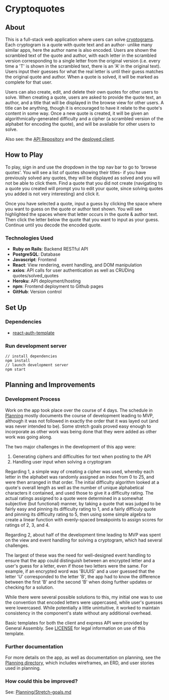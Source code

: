 # Cryptoquotes
## About
This is a full-stack web application where users can solve [cryptograms](https://en.wikipedia.org/wiki/Cryptogram). Each cryptogram is a quote with quote text and an author- unlike many similar apps, here the author name is also encoded. Users are shown the scrambled text of the quote and author, with each letter in the scrambled version corresponding to a single letter from the original version (i.e. every time a 'T' is shown in the scrambled text, there is an 'A' in the original text). Users input their guesses for what the real letter is until their guess matches the original quote and author. When a quote is solved, it will be marked as complete for that user.

Users can also create, edit, and delete their own quotes for other users to solve. When creating a quote, users are asked to provide the quote text, an author, and a title that will be displayed in the browse view for other users. A title can be anything, though it is encouraged to have it relate to the quote's content in some way. Once a new quote is created, it will be given an algorithmically-generated difficulty and a cipher (a scrambled version of the alphabet for encoding the quote), and will be available for other users to solve.

Also see: the [API Repository](https://github.com/JakeSeib/cryptoquotes-api) and the [deployed client](https://jakeseib.github.io/cryptoquotes-client/).

## How to Play
To play, sign in and use the dropdown in the top nav bar to go to 'browse quotes'. You will see a list of quotes showing their titles- if you have previously solved any quotes, they will be displayed as solved and you will not be able to click them. Find a quote that you did not create (navigating to a quote you created will prompt you to edit your quote, since solving quotes you added is not very interesting) and click it.

Once you have selected a quote, input a guess by clicking the space where you want to guess on the quote or author text shown. You will see highlighted the spaces where that letter occurs in the quote & author text. Then click the letter below the quote that you want to input as your guess. Continue until you decode the encoded quote.

### Technologies Used
-   **Ruby on Rails**: Backend RESTful API
-   **PostgreSQL**: Database
-   **Javascript**: Frontend
-   **React**: View rendering, event handling, and DOM manipulation
-   **axios**: API calls for user authentication as well as CRUDing quotes/solved_quotes
-   **Heroku**: API deployment/hosting
-   **npm**: Frontend deployment to Github pages
-   **GitHub**: Version control

## Set Up
### Dependencies
-   [react-auth-template](https://git.generalassemb.ly/ga-wdi-boston/react-auth-template)

### Run development server
```
// install dependencies
npm install
// launch development server
npm start
```

## Planning and Improvements
### Development Process
Work on the app took place over the course of 4 days. The schedule in [Planning](https://github.com/JakeSeib/cryptoquotes-client/tree/master/Planning) mostly documents the course of development leading to MVP, although it was not followed in exactly the order that it was layed out (and was never intended to be). Some stretch goals proved easy enough to incorporate as other work was being done that they were added as other work was going along.

The two major challenges in the development of this app were:
1. Generating ciphers and difficulties for text when posting to the API
2. Handling user input when solving a cryptogram

Regarding 1, a simple way of creating a cipher was used, whereby each letter in the alphabet was randomly assigned an index from 0 to 25, and were then arranged in that order. The initial difficulty algorithm looked at a quote's overall length as well as the number of unique alphabetical characters it contained, and used those to give it a difficulty rating. The actual ratings assigned to a quote were determined in a somewhat subjective (but functional) manner, by taking a quote that was judged to be fairly easy and pinning its difficulty rating to 1, and a fairly difficuly quote and pinning its difficulty rating to 5, then using some simple algebra to create a linear function with evenly-spaced breakpoints to assign scores for ratings of 2, 3, and 4.

Regarding 2, about half of the development time leading to MVP was spent on the view and event handling for solving a cryptogram, which had several challenges.

The largest of these was the need for well-designed event handling to ensure that the app could distinguish between an encrypted letter and a user's guess for a letter, even if those two letters were the same. For example, if an encrypted word was 'BUUIS' and a user guessed that the letter 'U' corresponded to the letter 'B', the app had to know the difference between the first 'B' and the second 'B' when doing further updates or checking for a solution.

While there were several possible solutions to this, my initial one was to use the convention that encoded letters were uppercased, while user's guesses were lowercased. While potentially a little unintuitive, it worked to maintain consistency in the component's state without any additional overhead.

Basic templates for both the client and express API were provided by General Assembly. See [LICENSE](https://github.com/JakeSeib/cryptoquotes-client/blob/master/LICENSE) for legal information on use of this template.

### Further documentation
For more details on the app, as well as documentation on planning, see the [Planning directory](https://github.com/JakeSeib/cryptoquotes-client/tree/master/Planning), which includes wireframes, an ERD, and user stories used in planning.

### How could this be improved?
See: [Planning/Stretch-goals.md](https://github.com/JakeSeib/cryptoquotes-client/blob/master/Planning/Stretch-goals.md)
